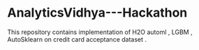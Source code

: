 # AnalyticsVidhya---Hackathon
This repository contains implementation of H2O automl , LGBM , AutoSklearn on credit card acceptance dataset . 
